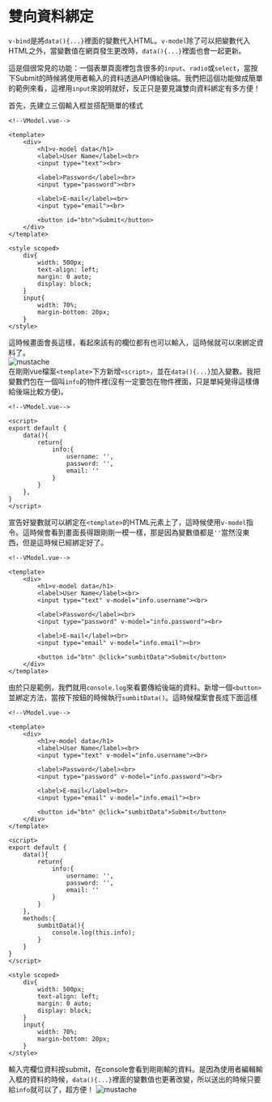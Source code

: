 # 雙向資料綁定
`v-bind`是將`data(){...}`裡面的變數代入HTML。`v-model`除了可以把變數代入HTML之外，當變數值在網頁發生更改時，`data(){...}`裡面也會一起更新。

這是個很常見的功能：一個表單頁面裡包含很多的`input`、`radio`或`select`，當按下Submit的時候將使用者輸入的資料透過API傳給後端。我們把這個功能做成簡單的範例來看，這裡用`input`來說明就好，反正只是要見識雙向資料綁定有多方便！

首先，先建立三個輸入框並搭配簡單的樣式
```vue
<!--VModel.vue-->

<template>
    <div>
        <h1>v-model data</h1>
        <label>User Name</label><br>
        <input type="text"><br>

        <label>Password</label><br>
        <input type="password"><br>

        <label>E-mail</label><br>
        <input type="email"><br>
        
        <button id="btn">Submit</button>
    </div>
</template>

<style scoped>
    div{
        width: 500px;
        text-align: left;
        margin: 0 auto;
        display: block;
    }
    input{
        width: 70%;
        margin-bottom: 20px;
    }
</style>
```
這時候畫面會長這樣，看起來該有的欄位都有也可以輸入，這時候就可以來綁定資料了。  
![mustache](https://github.com/PeggyHsiao/Vue-Notes/blob/master/basic/model.JPG)   
在剛剛vue檔案`<template>`下方新增`<script>`，並在`data(){...}`加入變數。我把變數們包在一個叫`info`的物件裡(沒有一定要包在物件裡面，只是單純覺得這樣傳給後端比較方便)。
```vue
<!--VModel.vue-->

<script>
export default {
    data(){
        return{
            info:{
                username: '',
                password: '',
                email: ''
            }
        }
    },
}
</script>
```
宣告好變數就可以綁定在`<template>`的HTML元素上了，這時候使用`v-model`指令。這時候會看到畫面長得跟剛剛一模一樣，那是因為變數值都是`''`當然沒東西，但是這時候已經綁定好了。
```vue
<!--VModel.vue-->

<template>
    <div>
        <h1>v-model data</h1>
        <label>User Name</label><br>
        <input type="text" v-model="info.username"><br>

        <label>Password</label><br>
        <input type="password" v-model="info.password"><br>

        <label>E-mail</label><br>
        <input type="email" v-model="info.email"><br>
        
        <button id="btn" @click="sumbitData">Submit</button>
    </div>
</template>
```
由於只是範例，我們就用`console.log`來看要傳給後端的資料。新增一個`<button>`並綁定方法，當按下按鈕的時候執行`sumbitData()`。這時候檔案會長成下面這樣
```vue
<!--VModel.vue-->

<template>
    <div>
        <h1>v-model data</h1>
        <label>User Name</label><br>
        <input type="text" v-model="info.username"><br>

        <label>Password</label><br>
        <input type="password" v-model="info.password"><br>

        <label>E-mail</label><br>
        <input type="email" v-model="info.email"><br>
        
        <button id="btn" @click="sumbitData">Submit</button>
    </div>
</template>

<script>
export default {
    data(){
        return{
            info:{
                username: '',
                password: '',
                email: ''
            }
        }
    },
    methods:{
        sumbitData(){
            console.log(this.info);
        }
    }
}
</script>

<style scoped>
    div{
        width: 500px;
        text-align: left;
        margin: 0 auto;
        display: block;
    }
    input{
        width: 70%;
        margin-bottom: 20px;
    }
</style>
```
輸入完欄位資料按submit，在console會看到剛剛輸的資料。是因為使用者編輯輸入框的資料的時候，`data(){...}`裡面的變數值也更著改變，所以送出的時候只要給`info`就可以了，超方便！
![mustache](https://github.com/PeggyHsiao/Vue-Notes/blob/master/basic/modelconsole.JPG) 
